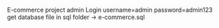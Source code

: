 E-commerce project
admin Login
  username=admin
  password=admin123
get database file in sql folder -> e-commerce.sql
